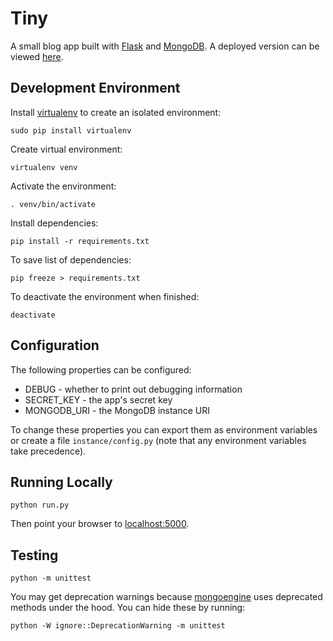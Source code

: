 # Tiny
A small blog app built with [Flask](http://flask.pocoo.org/) and [MongoDB](https://www.mongodb.com/). A deployed version can be viewed [here](https://enigmatic-spire-44057.herokuapp.com/).

## Development Environment
Install [virtualenv](https://virtualenv.pypa.io/en/stable/#) to create an isolated environment:
```
sudo pip install virtualenv
```

Create virtual environment:
```
virtualenv venv
```

Activate the environment:
```
. venv/bin/activate
```

Install dependencies:
```
pip install -r requirements.txt
```

To save list of dependencies:
```
pip freeze > requirements.txt
```

To deactivate the environment when finished:
```
deactivate
```

## Configuration
The following properties can be configured:

* DEBUG - whether to print out debugging information
* SECRET_KEY - the app's secret key
* MONGODB_URI - the MongoDB instance URI

To change these properties you can export them as environment variables or create a file `instance/config.py` (note that any environment variables take precedence).

## Running Locally
```
python run.py
```
Then point your browser to [localhost:5000](http://localhost:5000).

## Testing
```
python -m unittest
```

You may get deprecation warnings because [mongoengine](http://mongoengine.org/) uses deprecated methods under the hood. You can hide these by running:

```
python -W ignore::DeprecationWarning -m unittest
```
